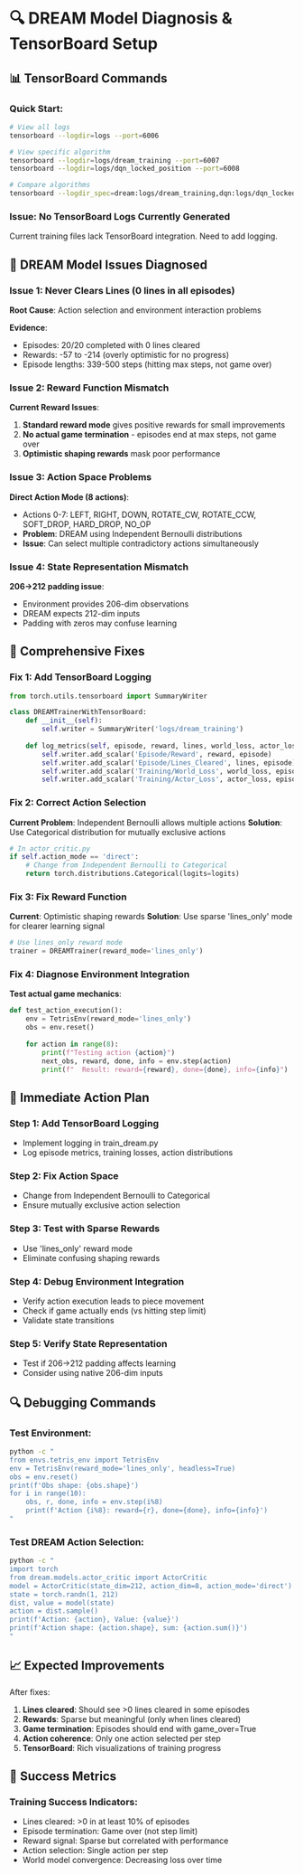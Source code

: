 # 🔍 DREAM Model Diagnosis & TensorBoard Setup

## 📊 TensorBoard Commands

### Quick Start:
```bash
# View all logs
tensorboard --logdir=logs --port=6006

# View specific algorithm
tensorboard --logdir=logs/dream_training --port=6007
tensorboard --logdir=logs/dqn_locked_position --port=6008

# Compare algorithms
tensorboard --logdir_spec=dream:logs/dream_training,dqn:logs/dqn_locked_position
```

### Issue: No TensorBoard Logs Currently Generated
Current training files lack TensorBoard integration. Need to add logging.

## 🎯 DREAM Model Issues Diagnosed

### Issue 1: Never Clears Lines (0 lines in all episodes)
**Root Cause**: Action selection and environment interaction problems

**Evidence**:
- Episodes: 20/20 completed with 0 lines cleared
- Rewards: -57 to -214 (overly optimistic for no progress)
- Episode lengths: 339-500 steps (hitting max steps, not game over)

### Issue 2: Reward Function Mismatch
**Current Reward Issues**:
1. **Standard reward mode** gives positive rewards for small improvements
2. **No actual game termination** - episodes end at max steps, not game over
3. **Optimistic shaping rewards** mask poor performance

### Issue 3: Action Space Problems
**Direct Action Mode (8 actions)**:
- Actions 0-7: LEFT, RIGHT, DOWN, ROTATE_CW, ROTATE_CCW, SOFT_DROP, HARD_DROP, NO_OP
- **Problem**: DREAM using Independent Bernoulli distributions
- **Issue**: Can select multiple contradictory actions simultaneously

### Issue 4: State Representation Mismatch
**206→212 padding issue**:
- Environment provides 206-dim observations
- DREAM expects 212-dim inputs
- Padding with zeros may confuse learning

## 🔧 Comprehensive Fixes

### Fix 1: Add TensorBoard Logging
```python
from torch.utils.tensorboard import SummaryWriter

class DREAMTrainerWithTensorBoard:
    def __init__(self):
        self.writer = SummaryWriter('logs/dream_training')
    
    def log_metrics(self, episode, reward, lines, world_loss, actor_loss):
        self.writer.add_scalar('Episode/Reward', reward, episode)
        self.writer.add_scalar('Episode/Lines_Cleared', lines, episode)
        self.writer.add_scalar('Training/World_Loss', world_loss, episode)
        self.writer.add_scalar('Training/Actor_Loss', actor_loss, episode)
```

### Fix 2: Correct Action Selection
**Current Problem**: Independent Bernoulli allows multiple actions
**Solution**: Use Categorical distribution for mutually exclusive actions

```python
# In actor_critic.py
if self.action_mode == 'direct':
    # Change from Independent Bernoulli to Categorical
    return torch.distributions.Categorical(logits=logits)
```

### Fix 3: Fix Reward Function
**Current**: Optimistic shaping rewards
**Solution**: Use sparse 'lines_only' mode for clearer learning signal

```python
# Use lines_only reward mode
trainer = DREAMTrainer(reward_mode='lines_only')
```

### Fix 4: Diagnose Environment Integration
**Test actual game mechanics**:
```python
def test_action_execution():
    env = TetrisEnv(reward_mode='lines_only')
    obs = env.reset()
    
    for action in range(8):
        print(f"Testing action {action}")
        next_obs, reward, done, info = env.step(action)
        print(f"  Result: reward={reward}, done={done}, info={info}")
```

## 🎯 Immediate Action Plan

### Step 1: Add TensorBoard Logging
- Implement logging in train_dream.py
- Log episode metrics, training losses, action distributions

### Step 2: Fix Action Space
- Change from Independent Bernoulli to Categorical
- Ensure mutually exclusive action selection

### Step 3: Test with Sparse Rewards
- Use 'lines_only' reward mode
- Eliminate confusing shaping rewards

### Step 4: Debug Environment Integration
- Verify action execution leads to piece movement
- Check if game actually ends (vs hitting step limit)
- Validate state transitions

### Step 5: Verify State Representation
- Test if 206→212 padding affects learning
- Consider using native 206-dim inputs

## 🔍 Debugging Commands

### Test Environment:
```bash
python -c "
from envs.tetris_env import TetrisEnv
env = TetrisEnv(reward_mode='lines_only', headless=True)
obs = env.reset()
print(f'Obs shape: {obs.shape}')
for i in range(10):
    obs, r, done, info = env.step(i%8)
    print(f'Action {i%8}: reward={r}, done={done}, info={info}')
"
```

### Test DREAM Action Selection:
```bash
python -c "
import torch
from dream.models.actor_critic import ActorCritic
model = ActorCritic(state_dim=212, action_dim=8, action_mode='direct')
state = torch.randn(1, 212)
dist, value = model(state)
action = dist.sample()
print(f'Action: {action}, Value: {value}')
print(f'Action shape: {action.shape}, sum: {action.sum()}')
"
```

## 📈 Expected Improvements

After fixes:
1. **Lines cleared**: Should see >0 lines cleared in some episodes
2. **Rewards**: Sparse but meaningful (only when lines cleared)
3. **Game termination**: Episodes should end with game_over=True
4. **Action coherence**: Only one action selected per step
5. **TensorBoard**: Rich visualizations of training progress

## 🎯 Success Metrics

### Training Success Indicators:
- Lines cleared: >0 in at least 10% of episodes
- Episode termination: Game over (not step limit)
- Reward signal: Sparse but correlated with performance
- Action selection: Single action per step
- World model convergence: Decreasing loss over time 